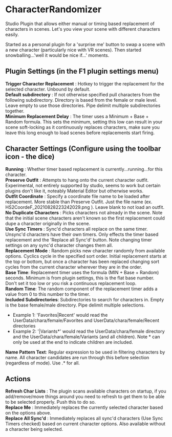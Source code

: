 # CharacterRandomizer

Studio Plugin that allows either manual or timing based replacement of characters in scenes. Let's you view your scene with different characters easily.

Started as a personal plugin for a 'surprise me' button to swap a scene with a new character (particularly nice with VR scenes). Then started snowballing...'well it would be nice if...' moments.

## Plugin Settings (in the F1 plugin settings menu)

**Trigger Character Replacement** : Hotkey to trigger the replacement for the selected character. Unbound by default.\
**Default subdirectory** : If not otherwise specified pull characters from the following subdirectory. Directory is based from the female or male level. Leave empty to use those directories. Pipe delimit multiple subdirectories together.\
**Minimum Replacement Delay** : The timer uses a Minimum + Base + Random formula. This sets the minimum, setting this low can result in your scene soft-locking as it continuously replaces characters, make sure you leave this long enough to load scenes before replacements start firing.

## Character Settings (Configure using the toolbar icon - the dice)

**Running** : Whether timer based replacement is currently...running...for this character.\
**Preserve Outfit** : Attempts to hang onto the current character outfit. Experimental, not entirely supported by studio, seems to work but certain plugins don't like it, noteably Material Editor but otherwise works.\
**Outfit Coordinate** : Specify a coordinate file name to be loaded after replacement. More stable than Preserve Outfit. Just the file name (ex. HS2CoordeF_20210828223242029.png ). Leave blank to not load an outfit.\
**No Duplicate Characters** : Picks characters not already in the scene. Note that the initial scene characters aren't known so the first replacement could dupe a character originally in the scene.\
**Use Sync Timers** : Sync'd characters all replace on the same timer. Unsync'd characters have their own timers. Only effects the timer based replacement and the 'Replace all Sync'd' button. Note changing timer settings on any sync'd character changes them all.\
**Replacement Mode** : Random picks new character randomly from available options. Cyclics cycle in the specified sort order. Initial replacement starts at the top or bottom, but once a character has been replaced changing sort cycles from the current character wherever they are in the order.\
**Base Time**: Replacement timer uses the formula (MIN + Base + Random) seconds. Minimum is from plugin settings, this is the flat base number. Don't set it too low or you risk a continuous replacement loop.\
**Random Time**: The random component of the replacement timer adds a value from 0 to this number to the timer.\
**Included Subdirectories**: Subdirectories to search for characters in. Empty is the base female/male directory. Pipe delimit multiple selections.
- Example 1: 'Favorites|Recent' would read the UserData/chara/female/Favorites and UserData/chara/female/Recent directories
- Example 2: '|Variants*' would read the UserData/chara/female directory and the UserData/chara/female/Variants (and all children). Note * can only be used at the end to indicate children are included.

**Name Pattern Text**: Regular expression to be used in filtering characters by name. All character candidates are run through this before selection (regardless of mode). Use .* for all.

## Actions

**Refresh Char Lists** : The plugin scans available characters on startup, if you add/remove/move things around you need to refresh to get them to be able to be selected properly. Push this to do so.\
**Replace Me** : Immediately replaces the currently selected character based on the options above.\
**Replace All Sync'd** : Immediately replaces all sync'd characters (Use Sync Timers checked) based on current character options. Also available without a character being selected.

